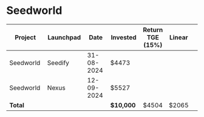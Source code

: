 # Seedworld



<table data-full-width="true"><thead><tr><th width="152">Project</th><th width="138">Launchpad</th><th width="132">Date</th><th width="133">Invested</th><th>Return TGE (15%)</th><th>Linear</th><th></th></tr></thead><tbody><tr><td>Seedworld</td><td>Seedify</td><td>31-08-2024</td><td>$4473</td><td></td><td></td><td></td></tr><tr><td>Seedworld</td><td>Nexus</td><td>12-09-2024</td><td>$5527</td><td></td><td></td><td></td></tr><tr><td><strong>Total</strong></td><td></td><td></td><td><strong>$10,000</strong></td><td>$4504</td><td>$2065</td><td></td></tr></tbody></table>

